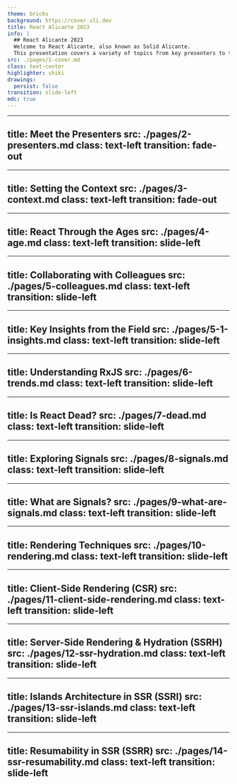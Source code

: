 ```yaml
---
theme: bricks
background: https://cover.sli.dev
title: React Alicante 2023
info: |
  ## React Alicante 2023
  Welcome to React Alicante, also known as Solid Alicante.
  This presentation covers a variety of topics from key presenters to the latest trends and insights in the React ecosystem.
src: ./pages/1-cover.md
class: text-center
highlighter: shiki
drawings:
  persist: false
transition: slide-left
mdc: true
---
```


---
title: Meet the Presenters
src: ./pages/2-presenters.md
class: text-left
transition: fade-out
---

---
title: Setting the Context
src: ./pages/3-context.md
class: text-left
transition: fade-out
---

---
title: React Through the Ages
src: ./pages/4-age.md
class: text-left
transition: slide-left
---

---
title: Collaborating with Colleagues
src: ./pages/5-colleagues.md
class: text-left
transition: slide-left
---

---
title: Key Insights from the Field
src: ./pages/5-1-insights.md
class: text-left
transition: slide-left
---

---
title: Understanding RxJS
src: ./pages/6-trends.md
class: text-left
transition: slide-left
---

---
title: Is React Dead?
src: ./pages/7-dead.md
class: text-left
transition: slide-left
---

---
title: Exploring Signals
src: ./pages/8-signals.md
class: text-left
transition: slide-left
---

---
title: What are Signals?
src: ./pages/9-what-are-signals.md
class: text-left
transition: slide-left
---

---
title: Rendering Techniques
src: ./pages/10-rendering.md
class: text-left
transition: slide-left
---

---
title: Client-Side Rendering (CSR)
src: ./pages/11-client-side-rendering.md
class: text-left
transition: slide-left
---

---
title: Server-Side Rendering & Hydration (SSRH)
src: ./pages/12-ssr-hydration.md
class: text-left
transition: slide-left
---

---
title: Islands Architecture in SSR (SSRI)
src: ./pages/13-ssr-islands.md
class: text-left
transition: slide-left
---

---
title: Resumability in SSR (SSRR)
src: ./pages/14-ssr-resumability.md
class: text-left
transition: slide-left
---
